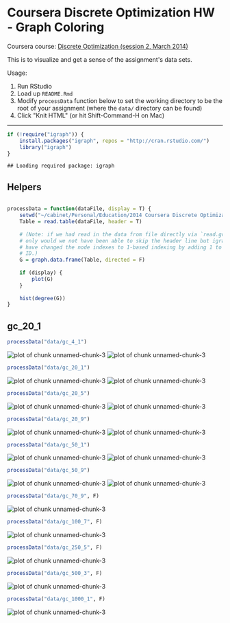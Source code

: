 Coursera Discrete Optimization HW - Graph Coloring
==================================================

Coursera course: [Discrete Optimization (session 2, March 2014)](https://class.coursera.org/optimization-002)

This is to visualize and get a sense of the assignment's data sets.

Usage:

1. Run RStudio
1. Load up `README.Rmd`
1. Modify `processData` function below to set the working directory to be the root of your assignment (where the `data/` directory can be found)
1. Click "Knit HTML" (or hit Shift-Command-H on Mac)

---


```r
if (!require("igraph")) {
    install.packages("igraph", repos = "http://cran.rstudio.com/")
    library("igraph")
}
```

```
## Loading required package: igraph
```



Helpers
-------


```r

processData = function(dataFile, display = T) {
    setwd("~/cabinet/Personal/Education/2014 Coursera Discrete Optimization/hw/src/coloring")
    Table = read.table(dataFile, header = T)
    
    # (Note: if we had read in the data from file directly via `read.graph`, not
    # only would we not have been able to skip the header line but igraph would
    # have changed the node indexes to 1-based indexing by adding 1 to every
    # ID.)
    G = graph.data.frame(Table, directed = F)
    
    if (display) {
        plot(G)
    }
    
    hist(degree(G))
}
```



gc_20_1
-------


```r
processData("data/gc_4_1")
```

![plot of chunk unnamed-chunk-3](figure/unnamed-chunk-31.png) ![plot of chunk unnamed-chunk-3](figure/unnamed-chunk-32.png) 

```r
processData("data/gc_20_1")
```

![plot of chunk unnamed-chunk-3](figure/unnamed-chunk-33.png) ![plot of chunk unnamed-chunk-3](figure/unnamed-chunk-34.png) 

```r
processData("data/gc_20_5")
```

![plot of chunk unnamed-chunk-3](figure/unnamed-chunk-35.png) ![plot of chunk unnamed-chunk-3](figure/unnamed-chunk-36.png) 

```r
processData("data/gc_20_9")
```

![plot of chunk unnamed-chunk-3](figure/unnamed-chunk-37.png) ![plot of chunk unnamed-chunk-3](figure/unnamed-chunk-38.png) 

```r
processData("data/gc_50_1")
```

![plot of chunk unnamed-chunk-3](figure/unnamed-chunk-39.png) ![plot of chunk unnamed-chunk-3](figure/unnamed-chunk-310.png) 

```r
processData("data/gc_50_9")
```

![plot of chunk unnamed-chunk-3](figure/unnamed-chunk-311.png) ![plot of chunk unnamed-chunk-3](figure/unnamed-chunk-312.png) 

```r
processData("data/gc_70_9", F)
```

![plot of chunk unnamed-chunk-3](figure/unnamed-chunk-313.png) 

```r
processData("data/gc_100_7", F)
```

![plot of chunk unnamed-chunk-3](figure/unnamed-chunk-314.png) 

```r
processData("data/gc_250_5", F)
```

![plot of chunk unnamed-chunk-3](figure/unnamed-chunk-315.png) 

```r
processData("data/gc_500_3", F)
```

![plot of chunk unnamed-chunk-3](figure/unnamed-chunk-316.png) 

```r
processData("data/gc_1000_1", F)
```

![plot of chunk unnamed-chunk-3](figure/unnamed-chunk-317.png) 


